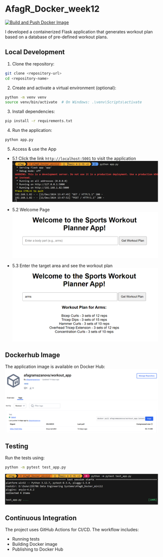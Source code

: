 # AfagR_Docker_week12

[![Build and Push Docker Image](https://github.com/nogibjj/AfagR_Docker_mini12/actions/workflows/CI.yml/badge.svg)](https://github.com/nogibjj/AfagR_Docker_mini12/actions/workflows/CI.yml)

I developed a containerized Flask application that generates workout plan based on a database of pre-defined workout plans. 

## Local Development

1. Clone the repository:
```bash
git clone <repository-url>
cd <repository-name>
```

2. Create and activate a virtual environment (optional):
```bash
python -m venv venv
source venv/bin/activate  # On Windows: .\venv\Scripts\activate
```

3. Install dependencies:
```bash
pip install -r requirements.txt
```

4. Run the application:
```bash
python app.py
```


5. Access & use the App

- 5.1 Click the link `http://localhost:5001` to visit the application
![Image2](images/request.png)

- 5.2 Welcome Page
![Image2](images/welcome.png)

- 5.3 Enter the target area and see the workout plan
![Image](images/result.png)


## Dockerhub Image

The application image is available on Docker Hub: 
![Image](images/docker_image.png)




## Testing

Run the tests using:
```bash
python -m pytest test_app.py
```
![Image](images/test.png)



## Continuous Integration

The project uses GitHub Actions for CI/CD. The workflow includes:
- Running tests
- Building Docker image
- Publishing to Docker Hub
